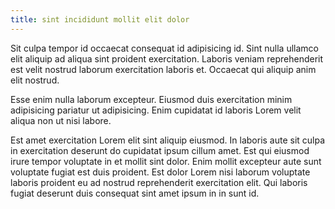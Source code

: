 ```yaml
---
title: sint incididunt mollit elit dolor
---
```


Sit culpa tempor id occaecat consequat id adipisicing id. Sint nulla ullamco elit aliquip ad aliqua sint proident exercitation. Laboris veniam reprehenderit est velit nostrud laborum exercitation laboris et. Occaecat qui aliquip anim elit nostrud.

Esse enim nulla laborum excepteur. Eiusmod duis exercitation minim adipisicing pariatur ut adipisicing. Enim cupidatat id laboris Lorem velit aliqua non ut nisi labore.

Est amet exercitation Lorem elit sint aliquip eiusmod. In laboris aute sit culpa in exercitation deserunt do cupidatat ipsum cillum amet. Est qui eiusmod irure tempor voluptate in et mollit sint dolor. Enim mollit excepteur aute sunt voluptate fugiat est duis proident. Est dolor Lorem nisi laborum voluptate laboris proident eu ad nostrud reprehenderit exercitation elit. Qui laboris fugiat deserunt duis consequat sint amet ipsum in in sunt id.